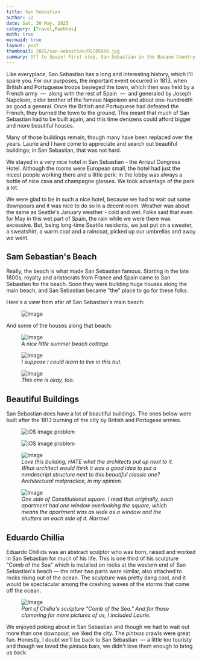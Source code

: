 ```yaml
---
title: San Sebastian
author: JZ
date: Sat, 30 May, 2025
category: [Travel,Rambles]
math: true
mermaid: true
layout: post
thumbnail: 2025/san-sebastian/DSC05958.jpg
summary: Off to Spain! First stop, San Sebastian in the Basque Country.
---  
```

Like everyplace, San Sebastian has a long and interesting history, which I'll spare you. For our purposes, the important event occurred in 1813, when British and Portuguese troops besieged the town, which then was held by a French army &nbsp;&mdash;&nbsp; along with the rest of Spain &nbsp;&mdash;&nbsp; and generaled by Joseph Napoleon, older brother of the famous Napoleon and about one-hundredth as good a general. Once the British and Portuguese had defeated the French, they burned the town to the ground. This meant that much of San Sebastian had to be built again, and this time denizens could afford bigger and more beautiful houses.

Many of those buildings remain, though many have been replaced over the years. Laurie and I have come to appreciate and search out beautiful buildings; in San Sebastian, that was not hard. 

We stayed in a very nice hotel in San Sebastian - the Arrizul Congress Hotel. Although the rooms were European small, the hotel had just the nicest people working there and a little perk: in the lobby was always a bottle of nice cava and champagne glasses. We took advantage of the perk a lot.

We were glad to be in such a nice hotel, because we had to wait out some downpours and it was nice to do so in a decent room. Weather was about the same as Seattle's January weather - cold and wet. Folks said that even for May in this wet part of Spain, the rain while we were there was excessive. But, being long-time Seattle residents, we just put on a sweater, a sweatshirt, a warm coat and a raincoat, picked up our umbrellas and away we went.

<h2>Sam Sebastian's Beach</h2>
Really, the beach is what made San Sebastian famous. Starting in the late 1800s, royalty and aristocrats from France and Spain came to San Sebastian for the beach. Soon they were building huge houses along the main beach, and San Sebastian became "the" place to go for these folks.

Here's a view from afar of San Sebastian's main beach:
<figure >
    <img class = 'landscape'  src="{{ "2025/san-sebastian/DSC05957.jpg" | prepend: site.imageurl | prepend: site.baseurl  }}" alt="Image" />
    <figcaption><em></em></figcaption>
</figure>

And some of the houses along that beach:
<figure class = 'landscape' >
    <img class = 'landscape' src="{{ "2025/san-sebastian/DSC05979.jpg" | prepend: site.imageurl | prepend: site.baseurl  }}" alt="Image" />
    <figcaption><em>A nice little summer beach cottage.</em></figcaption>
</figure>
<figure class = 'landscape' >
    <img class = 'landscape' src="{{ "2025/san-sebastian/DSC05980.jpg" | prepend: site.imageurl | prepend: site.baseurl  }}" alt="Image" /> 
    <figcaption><em>I suppose I could learn to live in this hut.</em></figcaption>
</figure>
<figure class = 'landscape' >
    <img class = 'landscape' src="{{ "2025/san-sebastian/DSC05981.jpg" | prepend: site.imageurl | prepend: site.baseurl  }}" alt="Image" />
    <figcaption><em>This one is okay, too.</em></figcaption>
</figure>

<h2>Beautiful Buildings</h2>
San Sebastian does have a lot of beautiful buildings. The ones below were built after the 1813 burning of the city by British and Portugese armies.
<figure class = 'portrait' >
    <img class= "portrait" src="{{ "2025/san-sebastian/DSC05965.jpg" | prepend: site.imageurl | prepend: site.baseurl  }}" alt="iOS image problem" />
    <figcaption><em></em></figcaption>
</figure>

<figure class = 'portrait' >
    <img src="{{ "2025/san-sebastian/DSC05966.jpg" | prepend: site.imageurl | prepend: site.baseurl  }}" alt="iOS image problem" />
    <figcaption><em></em></figcaption>
</figure>


<figure >
    <img class='narrow' src="{{ "2025/san-sebastian/DSC05967.jpg" | prepend: site.imageurl | prepend: site.baseurl  }}" alt="Image" />
    <figcaption><em>Love this building, HATE what the architects put up next to it. What architect would think it was a good idea to put a nondescript structure next to this beautiful classic one? Architectural malpractice, in my opinion.</em></figcaption>
</figure>
<figure>
    <img class = 'landscape' src="{{ "2025/san-sebastian/DSC05969.jpg" | prepend: site.imageurl | prepend: site.baseurl  }}" alt="Image" />
    <figcaption><em>One side of Constitutional square. I read that originally, each apartment had one window overlooking the square, which means the apartment was as wide as a window and the shutters on each side of it. Narrow!</em></figcaption>
</figure>

<h2>Eduardo Chillia</h2>
Eduardo Chillida was an abstract sculptor who was born, raised and worked in San Sebastian for much of his life. This is one third of his sculpture "Comb of the Sea" which is installed on rocks at the western end of San Sebastian's beach&nbsp;&mdash;&nbsp;the other two parts were similar, also attached to rocks rising out of the ocean. The sculpture was pretty dang cool, and it would be spectacular among the crashing waves of the storms that come off the ocean.
<figure class = 'landscape' >
    <img class = 'landscape' src="{{ "2025/san-sebastian/DSC06000.jpg" | prepend: site.imageurl | prepend: site.baseurl  }}" alt="Image" />
    <figcaption><em>Part of Chillia's sculpture "Comb of the Sea." And for those clamoring for more pictures of us, I included Laurie.</em></figcaption>
</figure>

We enjoyed poking about in San Sebastian and though we had to wait out more than one downpour, we liked the city. The <em>pintxos</em> crawls were great fun. Honestly, I doubt we'll be back to San Sebastian &nbsp;&mdash;&nbsp;a little too touristy and though we loved the <em>pintxos</em> bars, we didn't love them enough to bring us back.